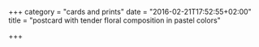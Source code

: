 +++
category = "cards and prints"
date = "2016-02-21T17:52:55+02:00"
title = "postcard with tender floral composition in pastel colors"

+++
